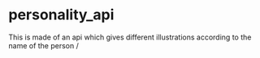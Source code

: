 # personality_api
This is made of an api which gives different illustrations according to the name of the person /
